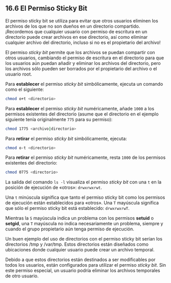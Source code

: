 ## 16.6 El Permiso Sticky Bit
El permiso sticky bit se utiliza para evitar que otros usuarios eliminen los archivos de los que no son dueños en un directorio compartido. ¡Recordemos que cualquier usuario con permiso de escritura en un directorio puede crear archivos en ese directorio, así como eliminar cualquier archivo del directorio, incluso si no es el propietario del archivo!

El permiso _sticky bit_ permite que los archivos se puedan compartir con otros usuarios, cambiando el permiso de escritura en el directorio para que los usuarios aún puedan añadir y eliminar los archivos del directorio, pero los archivos sólo pueden ser borrados por el propietario del archivo o el usuario root.

Para __establecer__ el permiso _sticky bit_ simbólicamente, ejecuta un comando como el siguiente:

```bash
chmod o+t <directorio>
```

Para __establecer__ el permiso _sticky bit_ numéricamente, añade `1000` a los permisos existentes del directorio (asume que el directorio en el ejemplo siguiente tenía originalmente `775` para su permiso):

```bash
chmod 1775 <archivo|directorio>
```

Para __retirar__ el permiso _sticky bit_ simbólicamente, ejecuta:

```bash
chmod o-t <directorio>
```

Para __retirar__ el permiso _sticky bit_ numéricamente, resta `1000` de los permisos existentes del directorio:

```bash
chmod 0775 <directorio>
```

La salida del comando `ls -l` visualiza el permiso _sticky bit_ con una `t` en la posición de ejecución de «otros»: `drwxrwxrwt`.

Una `t` minúscula significa que tanto el permiso sticky bit como los permisos de ejecución están establecidos para «otros». Una `T` mayúscula significa que sólo el permiso sticky bit está establecido: `drwxrwxrwT`.

Mientras la `S` mayúscula indica un problema con los permisos __setuid__ o __setgid__, una `T` mayúscula no indica necesariamente un problema, siempre y cuando el grupo propietario aún tenga permiso de ejecución.

Un buen ejemplo del uso de directorios con el permiso sticky bit serían los directorios /tmp y /var/tmp. Estos directorios están diseñados como ubicaciones donde cualquier usuario puede crear un archivo temporal.

Debido a que estos directorios están destinados a ser modificables por todos los usuarios, están configurados para utilizar el permiso _sticky bit_. Sin este permiso especial, un usuario podría eliminar los archivos temporales de otro usuario.
